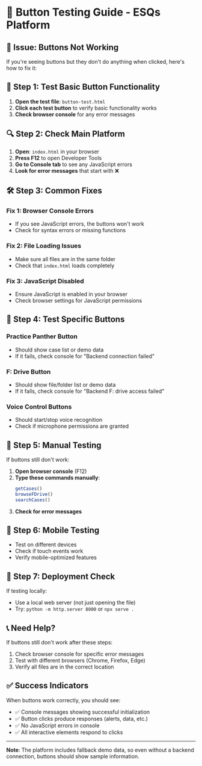 # 🔧 Button Testing Guide - ESQs Platform

## 🚨 Issue: Buttons Not Working

If you're seeing buttons but they don't do anything when clicked, here's how to fix it:

## 🧪 Step 1: Test Basic Button Functionality

1. **Open the test file**: `button-test.html`
2. **Click each test button** to verify basic functionality works
3. **Check browser console** for any error messages

## 🔍 Step 2: Check Main Platform

1. **Open**: `index.html` in your browser
2. **Press F12** to open Developer Tools
3. **Go to Console tab** to see any JavaScript errors
4. **Look for error messages** that start with ❌

## 🛠️ Step 3: Common Fixes

### Fix 1: Browser Console Errors
- If you see JavaScript errors, the buttons won't work
- Check for syntax errors or missing functions

### Fix 2: File Loading Issues
- Make sure all files are in the same folder
- Check that `index.html` loads completely

### Fix 3: JavaScript Disabled
- Ensure JavaScript is enabled in your browser
- Check browser settings for JavaScript permissions

## 🎯 Step 4: Test Specific Buttons

### Practice Panther Button
- Should show case list or demo data
- If it fails, check console for "Backend connection failed"

### F: Drive Button  
- Should show file/folder list or demo data
- If it fails, check console for "Backend F: drive access failed"

### Voice Control Buttons
- Should start/stop voice recognition
- Check if microphone permissions are granted

## 🔧 Step 5: Manual Testing

If buttons still don't work:

1. **Open browser console** (F12)
2. **Type these commands manually**:
   ```javascript
   getCases()
   browseFDrive()
   searchCases()
   ```
3. **Check for error messages**

## 📱 Step 6: Mobile Testing

- Test on different devices
- Check if touch events work
- Verify mobile-optimized features

## 🚀 Step 7: Deployment Check

If testing locally:
- Use a local web server (not just opening the file)
- Try: `python -m http.server 8000` or `npx serve .`

## 📞 Need Help?

If buttons still don't work after these steps:
1. Check browser console for specific error messages
2. Test with different browsers (Chrome, Firefox, Edge)
3. Verify all files are in the correct location

## ✅ Success Indicators

When buttons work correctly, you should see:
- ✅ Console messages showing successful initialization
- ✅ Button clicks produce responses (alerts, data, etc.)
- ✅ No JavaScript errors in console
- ✅ All interactive elements respond to clicks

---

**Note**: The platform includes fallback demo data, so even without a backend connection, buttons should show sample information.
